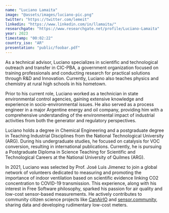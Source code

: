 ```yaml
---
name: "Luciano Lamaita"
image: "@assets/images/luciano-pic.png"
twitter: "https://twitter.com/lemeit"
linkedin: "https://www.linkedin.com/in/llamaita/"
researchgate: "https://www.researchgate.net/profile/Luciano-Lamaita"
year: 2023
timestamp: "00:02:22"
country_iso: "AR"
presentation: "public/foobar.pdf"
---
```


As a technical advisor, Luciano specializes in scientific and technological outreach and transfer in CIC-PBA, a government organization focused on training professionals and conducting research for practical solutions through R&D and Innovation. Currently, Luciano also teaches physics and chemistry at rural high schools in his hometown.

Prior to his current role, Luciano worked as a technician in state environmental control agencies, gaining extensive knowledge and experience in socio-environmental issues. He also served as a process engineer in a major Argentine energy and oil company, providing him with a comprehensive understanding of the environmental impact of industrial activities from both the generator and regulatory perspectives.

Luciano holds a degree in Chemical Engineering and a postgraduate degree in Teaching Industrial Disciplines from the National Technological University (ARG). During his undergraduate studies, he focused on catalysis for VOC conversion, resulting in international publications. Currently, he is pursuing a Postgraduate Diploma in Science Teaching for Scientific and Technological Careers at the National University of Quilmes (ARG).

In 2021, Luciano was selected by Prof. José Luis Jimenez to join a global network of volunteers dedicated to measuring and promoting the importance of indoor ventilation based on scientific evidence linking CO2 concentration to COVID-19 transmission. This experience, along with his interest in Free Software philosophy, sparked his passion for air quality and low-cost sensor-based measurements. He actively contributes to community citizen science projects like [CanAirIO](https://canair.io/) and [sensor.community](https://sensor.community/en/), sharing data and developing rudimentary low-cost meters.
